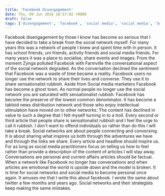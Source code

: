 ```yaml
---
title: 'Facebook Disengagement'
date: Thu, 09 Jun 2016 10:57:02 +0000
draft: false
tags: ['disengagement', 'facebook', 'social media', 'social media', 'Social Media Deontology', 'social networking']
---
```


Facebook disengagement by those I know has become so serious that I have decided to take a break from the social network myself. For many years this was a network of people I knew and spent time with in person. It has school friends, uni friends, activity friends and social media friends. For many years it was a place to socialise, share events and images. From the moment Zynga polluted Facebook with Farmville the conversational aspect of the social network degraded. As the conversation declined the sentiment that Facebook was a waste of time became a reality. Facebook users no longer use the network to share their lives and converse. They use it to share sensationalist rubbish. Aside from Social media marketers Facebook has become a ghost town. As normal people no longer use the social network you are saturated with sensationalist rubbish. Facebook has become the preserve of the lowest common denominator. It has become a tabloid news distribution network and those who enjoy intellectual stimulation have moved on to other networks. The content has declined in value to such a degree that I felt myself turning in to a troll. Every second or third article that people share is sensationalist rubbish and I feel the urge to call it rubbish. I don't want to offend individuals so rather than do this I will take a break. Social networks are about people connecting and conversing. It is about sharing what inspires us both through the adventures we have and through the links we share. Every article and headline should inspire us. For as long as social media practitioners focus on telling us how to feel rather than provide a description of the content of articles I will stay away. Conversations are personal and current affairs articles should be factual. When a network like Facebook no longer has conversations and when articles are emotional the world is upside down and the model is broken. It is time for social networks and social media to become personal once again. It amuses me that I write this about facebook. I wrote the same about twitter a few months and years ago. Social networks and their strategists keep making the same mistakes.